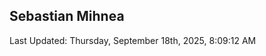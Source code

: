 <h2>Sebastian Mihnea</h2>

<!--RECENT_ACTIVITY:start-->
<!--RECENT_ACTIVITY:end-->
<!--RECENT_ACTIVITY:last_update-->
Last Updated: Thursday, September 18th, 2025, 8:09:12 AM
<!--RECENT_ACTIVITY:last_update_end-->

<!---LOL-STATS-START-HERE--->
<!---LOL-STATS-END-HERE--->
